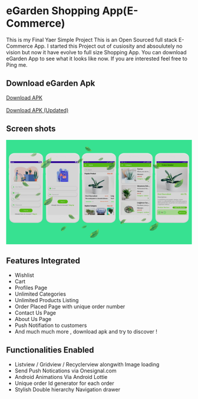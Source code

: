 # eGarden Shopping App(E-Commerce)
This is my Final Yaer Simple Project
This is an Open Sourced full stack E-Commerce App. I started this Project out of cusiosity and absoulutely no vision but now it have evolve to full size Shopping App. You can download eGarden App to see what it looks like now. If you are interested feel free to Ping me.

## Download eGarden Apk

<a href="https://github.com/shamimcse1/E-Commerce/blob/master/app-release.apk">Download APK</a><br /> <br />
<a href="https://drive.google.com/file/d/1pto4SBoTCL0IwDsdGoqoseNcmzMFKnrD/view?usp=sharing">Download APK (Updated)</a>

## Screen shots
![ScreenShot](https://github.com/shamimcse1/E-Commerce/blob/master/Screenshoot.png)



## Features Integrated
- Wishlist
- Cart
- Profiles Page
- Unlimited Categories
- Unlimited Products Listing
- Order Placed Page with unique order number
- Contact Us Page
- About Us Page
- Push Notifiation to customers
- And much much more , download apk and try to discover !

## Functionalities Enabled

- Listview / Gridview / Recyclerview alongwith Image loading
- Send Push Notications via Onesignal.com
- Android Animations Via Android Lottie
- Unique order Id generator for each order
- Stylish Double hierarchy Navigation drawer
